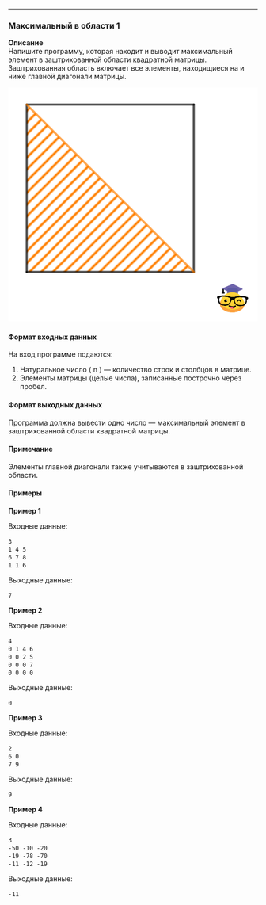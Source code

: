 ---

### Максимальный в области 1

**Описание**  
Напишите программу, которая находит и выводит максимальный элемент в заштрихованной области квадратной матрицы. Заштрихованная область включает все элементы, находящиеся на и ниже главной диагонали матрицы.

![](2021-01-03_16-37-35.png)

#### Формат входных данных
На вход программе подаются:
1. Натуральное число \( n \) — количество строк и столбцов в матрице.
2. Элементы матрицы (целые числа), записанные построчно через пробел.

#### Формат выходных данных
Программа должна вывести одно число — максимальный элемент в заштрихованной области квадратной матрицы.

#### Примечание
Элементы главной диагонали также учитываются в заштрихованной области.

#### Примеры

**Пример 1**

Входные данные:
```
3
1 4 5
6 7 8
1 1 6
```

Выходные данные:
```
7
```

**Пример 2**

Входные данные:
```
4
0 1 4 6
0 0 2 5
0 0 0 7
0 0 0 0
```

Выходные данные:
```
0
```

**Пример 3**

Входные данные:
```
2
6 0
7 9
```

Выходные данные:
```
9
```

**Пример 4**

Входные данные:
```
3
-50 -10 -20
-19 -78 -70
-11 -12 -19
```

Выходные данные:
```
-11
```

